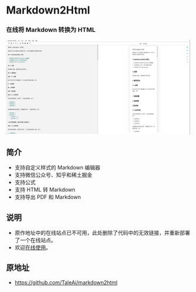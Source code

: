 # Markdown2Html

### 在线将 Markdown 转换为 HTML

<div>
<a href="http://md.aizhuanqian.online">
<img width="500" src="./screenshot.png"/>
</a>
</div>

## 简介

- 支持自定义样式的 Markdown 编辑器
- 支持微信公众号、知乎和稀土掘金
- 支持公式
- 支持 HTML 转 Markdown
- 支持导出 PDF 和 Markdown

## 说明

- 原作地址中的在线站点已不可用，此处删除了代码中的无效链接，并重新部署了一个在线站点。
- 欢迎[在线使用](https://tool.0000929.xyz/markdown2html/)。

## 原地址

- https://github.com/TaleAi/markdown2html
